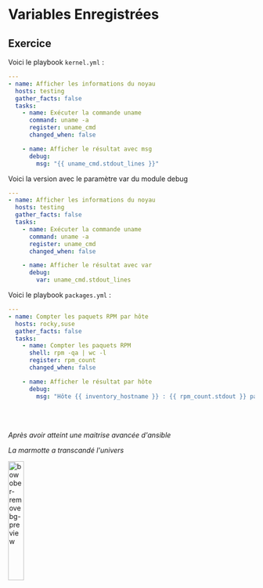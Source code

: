 # Variables Enregistrées

## Exercice 

Voici le playbook ```kernel.yml``` :

```yaml
---
- name: Afficher les informations du noyau
  hosts: testing
  gather_facts: false
  tasks:
    - name: Exécuter la commande uname
      command: uname -a
      register: uname_cmd
      changed_when: false

    - name: Afficher le résultat avec msg
      debug:
        msg: "{{ uname_cmd.stdout_lines }}"
```

Voici la version avec le paramètre var du module debug

```yaml
---
- name: Afficher les informations du noyau
  hosts: testing
  gather_facts: false
  tasks:
    - name: Exécuter la commande uname
      command: uname -a
      register: uname_cmd
      changed_when: false

    - name: Afficher le résultat avec var
      debug:
        var: uname_cmd.stdout_lines
```

Voici le playbook ```packages.yml``` :

```yaml
---
- name: Compter les paquets RPM par hôte
  hosts: rocky,suse
  gather_facts: false
  tasks:
    - name: Compter les paquets RPM
      shell: rpm -qa | wc -l
      register: rpm_count
      changed_when: false

    - name: Afficher le résultat par hôte
      debug:
        msg: "Hôte {{ inventory_hostname }} : {{ rpm_count.stdout }} paquets RPM"
```

<br><br>

*Après avoir atteint une maitrise avancée d'ansible*

*La marmotte a transcandé l'univers*

<img src="https://github.com/user-attachments/assets/742f21ee-165b-4d6e-8e74-31a1adb13e04" alt="bowober-removebg-preview" width="25%" height="auto">
